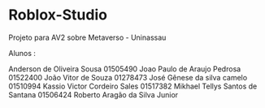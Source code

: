 # Roblox-Studio
Projeto para AV2 sobre Metaverso - Uninassau

Alunos :

Anderson de Oliveira Sousa	01505490
Joao Paulo de Araujo Pedrosa	01522400
João Vitor de Souza	01278473
José Gênese da silva camelo 	01510994
Kassio Victor Cordeiro Sales	01517382
Mikhael Tellys Santos de Santana	01506424
Roberto Aragão da Silva Junior	
